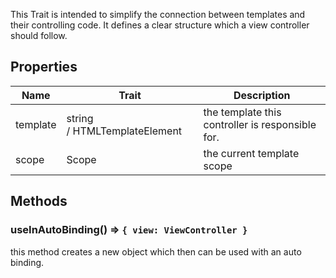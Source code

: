 This Trait is intended to simplify the connection between templates and their controlling code. It defines a clear structure which a view controller should follow.

## Properties

|Name    |Trait                       |Description                                     |
|--------|----------------------------|------------------------------------------------|
|template|string / HTMLTemplateElement|the template this controller is responsible for.|
|scope   |Scope                       |the current template scope                      |

## Methods
### useInAutoBinding() => `{ view: ViewController }`

this method creates a new object which then can be used with an auto binding.